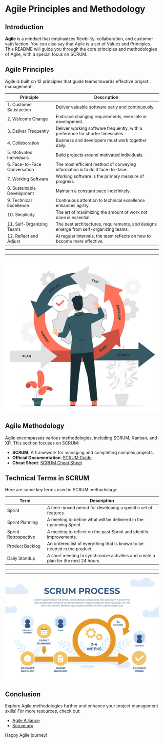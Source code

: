 # Agile Principles and Methodology

## Introduction

**Agile** is a mindset that emphasizes flexibility, collaboration, and customer satisfaction. You can also say that Agile is a set of Values and Principles. This README will guide you through the core principles and methodologies of Agile, with a special focus on SCRUM.

## Agile Principles

Agile is built on 12 principles that guide teams towards effective project management:

| Principle                    | Description                                                                          |
| ---------------------------- | ------------------------------------------------------------------------------------ |
| 1. Customer Satisfaction     | Deliver valuable software early and continuously.                                    |
| 2. Welcome Change            | Embrace changing requirements, even late in development.                             |
| 3. Deliver Frequently        | Deliver working software frequently, with a preference for shorter timescales.       |
| 4. Collaboration             | Business and developers must work together daily.                                    |
| 5. Motivated Individuals     | Build projects around motivated individuals.                                         |
| 6. Face-to-Face Conversation | The most efficient method of conveying information is to do it face-to-face.         |
| 7. Working Software          | Working software is the primary measure of progress.                                 |
| 8. Sustainable Development   | Maintain a constant pace indefinitely.                                               |
| 9. Technical Excellence      | Continuous attention to technical excellence enhances agility.                       |
| 10. Simplicity               | The art of maximizing the amount of work not done is essential.                      |
| 11. Self-Organizing Teams    | The best architectures, requirements, and designs emerge from self-organizing teams. |
| 12. Reflect and Adjust       | At regular intervals, the team reflects on how to become more effective.             |

---

---

![Agile Principles Diagram](agile.jpg)

## Agile Methodology

Agile encompasses various methodologies, including SCRUM, Kanban, and XP. This section focuses on SCRUM:

- **SCRUM**: A framework for managing and completing complex projects.
- **Official Documentation**: [SCRUM Guide](https://scrumguides.org/scrum-guide.html)
- **Cheat Sheet**: [SCRUM Cheat Sheet](scrum-cheat-sheet.pdf)

## Technical Terms in SCRUM

Here are some key terms used in SCRUM methodology:

| Term                 | Description                                                                        |
| -------------------- | ---------------------------------------------------------------------------------- |
| Sprint               | A time-boxed period for developing a specific set of features.                     |
| Sprint Planning      | A meeting to define what will be delivered in the upcoming Sprint.                 |
| Sprint Retrospective | A meeting to reflect on the past Sprint and identify improvements.                 |
| Product Backlog      | An ordered list of everything that is known to be needed in the product.           |
| Daily Standup        | A short meeting to synchronize activities and create a plan for the next 24 hours. |

---

---

![SCRUM Terms Diagram](scrum.jpg)

## Conclusion

Explore Agile methodologies further and enhance your project management skills! For more resources, check out:

- [Agile Alliance](https://www.agilealliance.org/)
- [Scrum.org](https://www.scrum.org/)

Happy Agile journey!
